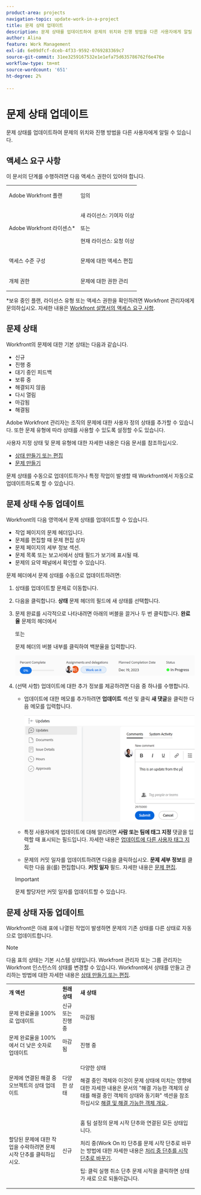 ```yaml
---
product-area: projects
navigation-topic: update-work-in-a-project
title: 문제 상태 업데이트
description: 문제 상태를 업데이트하여 문제의 위치와 진행 방법을 다른 사용자에게 알릴 수 있습니다.
author: Alina
feature: Work Management
exl-id: 6e09dfcf-dceb-4f33-9592-0769283369c7
source-git-commit: 31ee3259167532e1e1efa75d635786762f6e476e
workflow-type: tm+mt
source-wordcount: '651'
ht-degree: 2%

---
```


# 문제 상태 업데이트

<!--Audited: 01/2024-->

문제 상태를 업데이트하여 문제의 위치와 진행 방법을 다른 사용자에게 알릴 수 있습니다.

## 액세스 요구 사항

이 문서의 단계를 수행하려면 다음 액세스 권한이 있어야 합니다.

<table style="table-layout:auto"> 
 <col> 
 <col> 
 <tbody> 
  <tr> 
   <td role="rowheader">Adobe Workfront 플랜</td> 
   <td> <p>임의</p> </td> 
  </tr> 
  <tr> 
   <td role="rowheader">Adobe Workfront 라이센스*</td> 
   <td> <p>새 라이선스: 기여자 이상</p>
   또는
   <p>현재 라이선스: 요청 이상</p>
   </td> 
  </tr> 
  <tr> 
   <td role="rowheader">액세스 수준 구성</td> 
   <td> <p>문제에 대한 액세스 편집</p> </td> 
  </tr> 
  <tr> 
   <td role="rowheader">개체 권한</td> 
   <td> <p>문제에 대한 권한 관리</p> </td> 
  </tr> 
 </tbody> 
</table>

*보유 중인 플랜, 라이선스 유형 또는 액세스 권한을 확인하려면 Workfront 관리자에게 문의하십시오. 자세한 내용은 [Workfront 설명서의 액세스 요구 사항](/help/quicksilver/administration-and-setup/add-users/access-levels-and-object-permissions/access-level-requirements-in-documentation.md).

## 문제 상태

Workfront의 문제에 대한 기본 상태는 다음과 같습니다.

* 신규
* 진행 중
* 대기 중인 피드백
* 보류 중
* 해결되지 않음
* 다시 열림
* 마감됨
* 해결됨

Adobe Workfront 관리자는 조직의 문제에 대한 사용자 정의 상태를 추가할 수 있습니다. 또한 문제 유형에 따라 상태를 사용할 수 있도록 설정할 수도 있습니다.

사용자 지정 상태 및 문제 유형에 대한 자세한 내용은 다음 문서를 참조하십시오.

* [상태 만들기 또는 편집](../../../administration-and-setup/customize-workfront/creating-custom-status-and-priority-labels/create-or-edit-a-status.md)
* [문제 만들기](../../../manage-work/issues/manage-issues/create-issues.md)

문제 상태를 수동으로 업데이트하거나 특정 작업이 발생할 때 Workfront에서 자동으로 업데이트하도록 할 수 있습니다.

## 문제 상태 수동 업데이트

Workfront의 다음 영역에서 문제 상태를 업데이트할 수 있습니다.

* 작업 페이지의 문제 헤더입니다.
* 문제를 편집할 때 문제 편집 상자
* 문제 페이지의 세부 정보 섹션.
* 문제 목록 또는 보고서에서 상태 필드가 보기에 표시될 때.
* 문제의 요약 패널에서 확인할 수 있습니다.

문제 헤더에서 문제 상태를 수동으로 업데이트하려면:

1. 상태를 업데이트할 문제로 이동합니다.
1. 다음을 클릭합니다. **상태** 문제 헤더의 필드에 새 상태를 선택합니다.
1. 문제 완료를 시각적으로 나타내려면 아래의 버블을 끌거나 두 번 클릭합니다. **완료율** 문제의 헤더에서

   또는

   문제 헤더의 버블 내부를 클릭하여 백분율을 입력합니다.

   ![](assets/nwe-updatetaskpercentinheader-350x54.png)

1. (선택 사항) 업데이트에 대한 추가 정보를 제공하려면 다음 중 하나를 수행합니다.

   * 업데이트에 대한 메모를 추가하려면 **업데이트** 섹션 및 클릭 **새 댓글**&#x200B;을 클릭한 다음 메모를 입력합니다.

     ![](assets/nwe-issue-update-stream-message-box-350x125.png)

   * 특정 사용자에게 업데이트에 대해 알리려면 **사람 또는 팀에 태그 지정** 댓글을 입력할 때 표시되는 필드입니다. 자세한 내용은 [업데이트에 다른 사용자 태그 지정](../../../workfront-basics/updating-work-items-and-viewing-updates/tag-others-on-updates.md).
   * 문제의 커밋 일자를 업데이트하려면 다음을 클릭하십시오. **문제 세부 정보**&#x200B;를 클릭한 다음 을(를) 편집합니다. **커밋 일자** 필드. 자세한 내용은 [문제 편집](/help/quicksilver/manage-work/issues/manage-issues/edit-issues.md).


   >[!IMPORTANT]
   >
   >  문제 할당자만 커밋 일자를 업데이트할 수 있습니다.



<!--Old instructions, in old commenting: 

When you are updating an issue status, you can also add an explanation about the new status and change other issue information such as the commit date.

1. Go to an issue that you are assigned to for which you want to update the status.
1. Click the **Status** field in the issue header and select a new status.

   ![](assets/nwe-issue-status-expanded-in-header-350x370.png)

1. To provide a visual indication of issue completion, drag or double-click the bubble under **Percent Complete** in the header of the issue.

   Or

   Click inside the bubble in the header of the issue to enter a percentage.

   ![](assets/nwe-updatetaskpercentinheader-350x54.png)

-->

## 문제 상태 자동 업데이트

Workfront은 아래 표에 나열된 작업이 발생하면 문제의 기존 상태를 다른 상태로 자동으로 업데이트합니다.

>[!NOTE]
>
>다음 표의 상태는 기본 시스템 상태입니다. Workfront 관리자 또는 그룹 관리자는 Workfront 인스턴스의 상태를 변경할 수 있습니다. Workfront에서 상태를 만들고 관리하는 방법에 대한 자세한 내용은 [상태 만들기 또는 편집](../../../administration-and-setup/customize-workfront/creating-custom-status-and-priority-labels/create-or-edit-a-status.md).

<table style="table-layout:auto"> 
 <col> 
 <col> 
 <col> 
 <tbody> 
  <tr> 
   <td><b>개 액션</b></td> 
   <td><b>원래 상태</b></td> 
   <td><b>새 상태</b></td> 
  </tr> 
  <tr> 
   <td>문제 완료율을 100%로 업데이트</td> 
   <td>신규 또는 진행 중</td> 
   <td>마감됨</td> 
  </tr> 
  <tr> 
   <td>문제 완료율을 100%에서 더 낮은 숫자로 업데이트</td> 
   <td>마감됨 </td> 
   <td>진행 중</td> 
  </tr> 
  <tr> 
   <td>문제에 연결된 해결 중 오브젝트의 상태 업데이트</td> 
   <td>다양한 상태</td> 
   <td> <p>다양한 상태</p> <p>해결 중인 객체와 이것이 문제 상태에 미치는 영향에 대한 자세한 내용은 문서의 "해결 가능한 객체의 상태를 해결 중인 객체의 상태와 동기화" 섹션을 참조하십시오 <a href="../../../manage-work/issues/convert-issues/resolving-and-resolvable-objects.md" class="MCXref xref">해결 및 해결 가능한 객체 개요 </a>.</p> </td> 
  </tr> 
  <tr data-mc-conditions=""> 
   <td><span>할당된 문제에 대한 작업을 수락하려면 문제 시작 단추를 클릭하십시오.</span> </td> 
   <td><span>신규</span> </td> 
   <td> <p>홈 팀 설정의 문제 시작 단추와 연결된 모든 상태입니다. </p> <p>처리 중(Work On It) 단추를 문제 시작 단추로 바꾸는 방법에 대한 자세한 내용은 <span href="../../../people-teams-and-groups/create-and-manage-teams/work-on-it-button-to-start-button.md"><a href="../../../people-teams-and-groups/create-and-manage-teams/work-on-it-button-to-start-button.md" class="MCXref xref">처리 중 단추를 시작 단추로 바꾸기</a></span><span>.</span> </p> <p>팁: 클릭 <span data-mc-conditions="QuicksilverOrClassic.Quicksilver">실행 취소 단추</span> 문제 시작을 클릭하면 상태가 새로 으로 되돌아갑니다. </p> </td> 
  </tr> 
 </tbody> 
</table>
